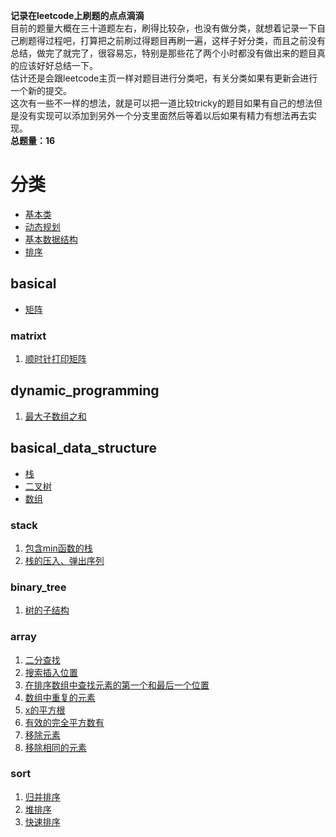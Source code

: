 **记录在leetcode上刷题的点点滴滴**  
目前的题量大概在三十道题左右，刷得比较杂，也没有做分类，就想着记录一下自己刷题得过程吧，打算把之前刷过得题目再刷一遍，这样子好分类，而且之前没有总结，做完了就完了，很容易忘，特别是那些花了两个小时都没有做出来的题目真的应该好好总结一下。  
估计还是会跟leetcode主页一样对题目进行分类吧，有关分类如果有更新会进行一个新的提交。  
这次有一些不一样的想法，就是可以把一道比较tricky的题目如果有自己的想法但是没有实现可以添加到另外一个分支里面然后等着以后如果有精力有想法再去实现。  
**总题量：16**
# 分类  
* [基本类](#basical)  
* [动态规划](#dynamic_programming)  
* [基本数据结构](#basical_data_structure)  
* [排序](#sort)  
## basical  
* [矩阵](#matrixt)  
### matrixt  
1. [顺时针打印矩阵](/basical/matrix/clockwiseprintmatrix.md)  
## dynamic_programming     
1. [最大子数组之和](/dynamic_programming/code/tmsofcsuba.md)  
## basical_data_structure  
* [栈](stack)  
* [二叉树](binary_tree)  
* [数组](array)  
### stack
1. [包含min函数的栈](/basicaldatastructure/stack/code/minincluedinstack.md)  
2. [栈的压入、弹出序列](/basicaldatastructure/stack/code/pushandpopofastack.md)  
### binary_tree
1. [树的子结构](/basicaldatastructure/binary_tree/code/substructureoftree.md)  
### array
1. [二分查找](/basicaldatastructure/array/code/binarysearch.md)  
2. [搜索插入位置](/basicaldatastructure/array/code/searchinsertposition.md)  
3. [在排序数组中查找元素的第一个和最后一个位置](/basicaldatastructure/array/code/firstandlastpositionofbinarysearch.md)  
4. [数组中重复的元素](/basicaldatastructure/array/code/binarysearch.md)  
5. [x的平方根](/basicaldatastructure/array/code/xssqurt.md)  
6. [有效的完全平方数有](/basicaldatastructure/array/code/validsqurt.md)  
7. [移除元素](/basicaldatastructure/array/code/removeitems.md)  
8. [移除相同的元素](/basicaldatastructure/array/code/removethesameitems.md)  
### sort
1. [归并排序](/sort/code/mergesort.md)  
2. [堆排序](/sort/code/heapsort.md)  
3. [快速排序](/sort/code/quicksort.md)  